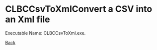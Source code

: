 
# CLBCCsvToXmlConvert a CSV into an Xml file
          
Executable Name: CLBCCsvToXml.exe.

<a href="/codee42/CODEiverse-OST/blob/master/README.md">Back</a>
